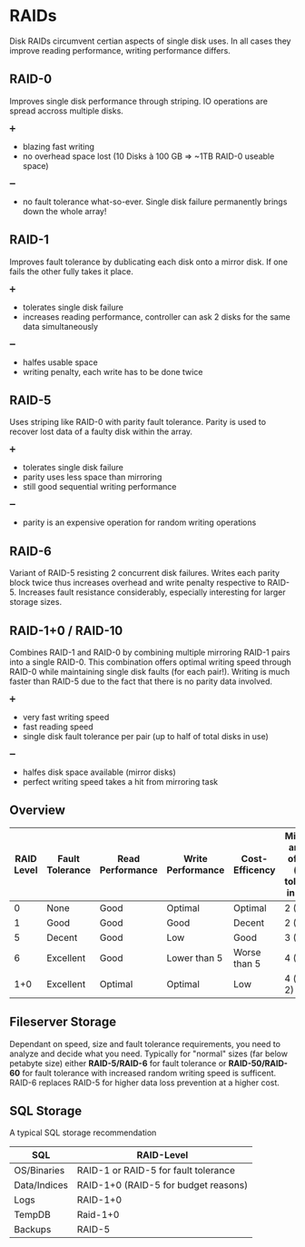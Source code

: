 # RAIDs
Disk RAIDs circumvent certian aspects of single disk uses. In all cases they improve reading performance, writing performance differs.

## RAID-0
Improves single disk performance through striping. IO operations are spread accross multiple disks.

:heavy_plus_sign: 
* blazing fast writing
* no overhead space lost (10 Disks à 100 GB => ~1TB RAID-0 useable space)

:heavy_minus_sign: 
* no fault tolerance what-so-ever. Single disk failure permanently brings down the whole array!

## RAID-1
Improves fault tolerance by dublicating each disk onto a mirror disk. If one fails the other fully takes it place.

:heavy_plus_sign: 
* tolerates single disk failure
* increases reading performance, controller can ask 2 disks for the same data simultaneously

:heavy_minus_sign: 
* halfes usable space
* writing penalty, each write has to be done twice

## RAID-5
Uses striping like RAID-0 with parity fault tolerance. Parity is used to recover lost data of a faulty disk within the array.

:heavy_plus_sign: 
* tolerates single disk failure
* parity uses less space than mirroring
* still good sequential writing performance

:heavy_minus_sign: 
* parity is an expensive operation for random writing operations

## RAID-6
Variant of RAID-5 resisting 2 concurrent disk failures. Writes each parity block twice thus increases overhead and write penalty respective to RAID-5.
Increases fault resistance considerably, especially interesting for larger storage sizes.

## RAID-1+0 / RAID-10
Combines RAID-1 and RAID-0 by combining multiple mirroring RAID-1 pairs into a single RAID-0. This combination offers optimal writing speed through RAID-0 while maintaining single disk faults (for each pair!). Writing is much faster than RAID-5 due to the fact that there is no parity data involved.

:heavy_plus_sign: 
* very fast writing speed
* fast reading speed
* single disk fault tolerance per pair (up to half of total disks in use)

:heavy_minus_sign: 
* halfes disk space available (mirror disks)
* perfect writing speed takes a hit from mirroring task

## Overview
RAID Level | Fault Tolerance | Read Performance | Write Performance | Cost-Efficency | Minimum amount of disks       (fault tolerance in disks)
-----------|-----------------|------------------|-------------------|----------------|------------------------
0 | None | Good | Optimal | Optimal | 2  (0)
1 | Good | Good | Good | Decent | 2 (1)
5 | Decent | Good | Low | Good | 3 (1)
6 | Excellent | Good | Lower than 5 | Worse than 5 | 4 (2)
1+0 | Excellent | Optimal | Optimal | Low | 4 (up to 2)

## Fileserver Storage
Dependant on speed, size and fault tolerance requirements, you need to analyze and decide what you need. Typically for "normal" sizes (far below petabyte size) either **RAID-5/RAID-6** for fault tolerance or **RAID-50/RAID-60** for fault tolerance with increased random writing speed is sufficent. RAID-6 replaces RAID-5 for higher data loss prevention at a higher cost.

## SQL Storage
A typical SQL storage recommendation

SQL | RAID-Level
----|-----------
OS/Binaries | RAID-1 or RAID-5 for fault tolerance
Data/Indices | RAID-1+0 (RAID-5 for budget reasons)
Logs | RAID-1+0
TempDB | Raid-1+0
Backups | RAID-5
